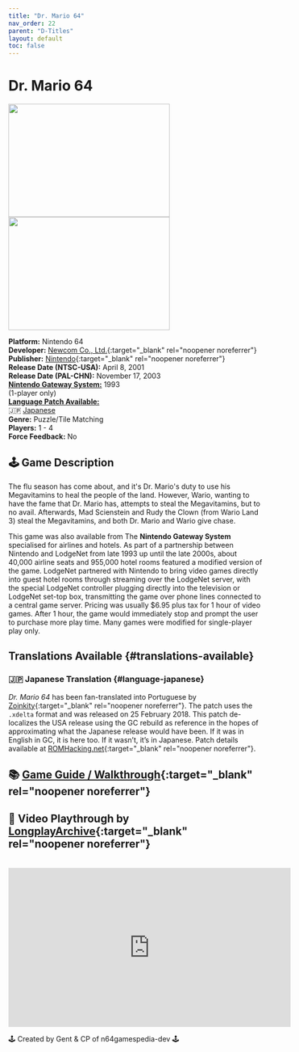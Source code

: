 ```yaml
---
title: "Dr. Mario 64"
nav_order: 22
parent: "D-Titles"
layout: default
toc: false
---
```


# Dr. Mario 64

<b>
<img src="https://www.project64-legacy.com/data/uploads/BoxArt/2d/Dr.%20Mario%2064%20%28USA%29.png" alt="" width="320" height="224" />
<img src="https://images.launchbox-app.com/431ec595-bc24-4072-87e8-3563f95883a1.png" alt="" width="320" height="224" />
</b>

**Platform:** Nintendo 64  
**Developer:** [Newcom Co., Ltd.](https://www.mobygames.com/company/newcom-co-ltd){:target="_blank" rel="noopener noreferrer"}  
**Publisher:** [Nintendo](https://gamesdb.launchbox-app.com/developers/games/3){:target="_blank" rel="noopener noreferrer"}  
**Release Date (NTSC-USA):** April 8, 2001  
**Release Date (PAL-CHN):** November 17, 2003  
[**Nintendo Gateway System:**](#gateway-system) 1993  
(1-player only)  
[**Language Patch Available:**](#translations-available)<br>
🇯🇵 [Japanese](#language-japanese)  
**Genre:** Puzzle/Tile Matching  
**Players:** 1 - 4  
**Force Feedback:** No  

## 🕹️ Game Description
The flu season has come about, and it's Dr. Mario's duty to use his Megavitamins to heal the people of the land. However, Wario, wanting to have the fame that Dr. Mario has, attempts to steal the Megavitamins, but to no avail. Afterwards, Mad Scienstein and Rudy the Clown (from Wario Land 3) steal the Megavitamins, and both Dr. Mario and Wario give chase.

<a name="gateway-system"></a>
This game was also available from The **Nintendo Gateway System** specialised for airlines and hotels. As part of a partnership between Nintendo and LodgeNet from late 1993 up until the late 2000s, about 40,000 airline seats and 955,000 hotel rooms featured a modified version of the game. LodgeNet partnered with Nintendo to bring video games directly into guest hotel rooms through streaming over the LodgeNet server, with the special LodgeNet controller plugging directly into the television or LodgeNet set-top box, transmitting the game over phone lines connected to a central game server. Pricing was usually $6.95 plus tax for 1 hour of video games. After 1 hour, the game would immediately stop and prompt the user to purchase more play time. Many games were modified for single-player play only.

## Translations Available {#translations-available}  
### 🇯🇵 Japanese Translation {#language-japanese}  
*Dr. Mario 64* has been fan-translated into Portuguese by [Zoinkity](https://www.romhacking.net/community/803/){:target="_blank" rel="noopener noreferrer"}. The patch uses the `.xdelta` format and was released on 25 February 2018. This patch de-localizes the USA release using the GC rebuild as reference in the hopes of approximating what the Japanese release would have been. If it was in English in GC, it is here too. If it wasn’t, it’s in Japanese. Patch details available at [ROMHacking.net](https://www.romhacking.net/translations/3459/){:target="_blank" rel="noopener noreferrer"}.

## 📚 [Game Guide / Walkthrough](https://gamefaqs.gamespot.com/n64/459840-dr-mario-64/faqs/32231){:target="_blank" rel="noopener noreferrer"}

## 🎥 Video Playthrough by [LongplayArchive](https://www.youtube.com/channel/UCM8XzXipyTsylZ_WsGKmdKQ){:target="_blank" rel="noopener noreferrer"}
<br />  
<iframe width="560" height="315" src="https://www.youtube.com/embed/sDVNOuBjbsw" title="YouTube video player" frameborder="0" allowfullscreen></iframe>

🕹️ Created by Gent & CP of n64gamespedia-dev 🕹️

<!-- Vault Format: n64gamespedia-dev -->
<!-- Protocol Source: _vault-specs/format-protocol.md -->
